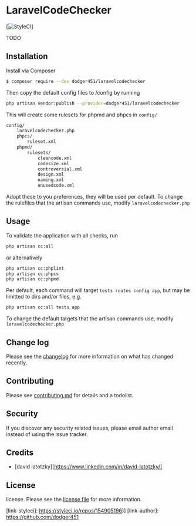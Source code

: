 # LaravelCodeChecker

[![StyleCI](https://github.styleci.io/repos/154905196/shield?branch=master)]

TODO

## Installation

Install via Composer

``` bash
$ composer require --dev dodger451/laravelcodechecker
```

Then copy the default config files to /config by running

``` bash
php artisan vendor:publish --provider=dodger451/laravelcodechecker
```

This will create some rulesets for phpmd and phpcs in ``config/``
``` bash
config/
    laravelcodechecker.php
    phpcs/
        ruleset.xml
    phpmd/
        rulesets/
            cleancode.xml
            codesize.xml
            controversial.xml
            design.xml
            naming.xml
            unusedcode.xml
```
Adopt these to you preferences, they will be used per default.
To change the rulefiles that the artisan commands use, modify ``laravelcodechecker.php``
## Usage

To validate the application with all checks, run
``` bash
php artisan cc:all
```
or alternatively

``` bash
php artisan cc:phplint
php artisan cc:phpcs
php artisan cc:phpmd
```

Per default, each command will target ``tests routes config app``,
but may be limitted to dirs and/or files, e.g.
``` bash
php artisan cc:all tests app
```
To change the default targets that the artisan commands use, modify ``laravelcodechecker.php``

## Change log

Please see the [changelog](changelog.md) for more information on what has changed recently.

## Contributing

Please see [contributing.md](contributing.md) for details and a todolist.

## Security

If you discover any security related issues, please email author email instead of using the issue tracker.

## Credits

- [david latotzky][https://www.linkedin.com/in/david-latotzky/]

## License

license. Please see the [license file](license.md) for more information.

[link-styleci]: https://styleci.io/repos/154905196)]
[link-author]: https://github.com/dodger451
